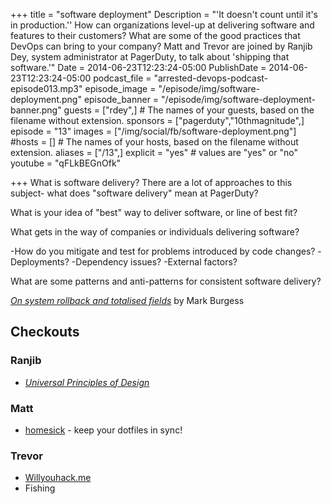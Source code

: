 +++
title = "software deployment"
Description = "'It doesn't count until it's in production.'' How can organizations level-up at delivering software and features to their customers? What are some of the good practices that DevOps can bring to your company? Matt and Trevor are joined by Ranjib Dey, system administrator at PagerDuty, to talk about 'shipping that software.'"
Date = 2014-06-23T12:23:24-05:00
PublishDate = 2014-06-23T12:23:24-05:00
podcast_file = "arrested-devops-podcast-episode013.mp3"
episode_image = "/episode/img/software-deployment.png"
episode_banner = "/episode/img/software-deployment-banner.png"
guests = ["rdey",] # The names of your guests, based on the filename without extension.
sponsors = ["pagerduty","10thmagnitude",]
episode = "13"
images = ["/img/social/fb/software-deployment.png"]
#hosts = [] # The names of your hosts, based on the filename without extension.
aliases = ["/13",]
explicit = "yes" # values are "yes" or "no"
youtube = "qFLkBEGnOfk"

+++
What is software delivery? There are a lot of approaches to this subject- what does "software delivery" mean at PagerDuty?

What is your idea of "best" way to deliver software, or line of best fit?

What gets in the way of companies or individuals delivering software?

-How do you mitigate and test for problems introduced by code changes?
-Deployments?
-Dependency issues?
-External factors?

What are some patterns and anti-patterns for consistent software delivery?

<a href="http://markburgess.org/papers/totalfield.pdf" target="_blank"><em>On system rollback and totalised fields</em></a> by Mark Burgess

<h2>Checkouts</h2>
<h3>Ranjib</h3>
<ul>
	<li><a href="http://www.amazon.com/Universal-Principles-Design-William-Lidwell/dp/1592530079" target="_blank"><em>Universal Principles of Design</em></a></li>
</ul>
<h3>Matt</h3>
<ul>
	<li><a href="http://github.com/technicalpickles/homesick" target="_blank">homesick</a> - keep your dotfiles in sync!</li>
</ul>
<h3>Trevor</h3>
<ul>
	<li><a href="http://Willyouhack.me" target="_blank">Willyouhack.me</a></li>
	<li>Fishing</li>
</ul>
